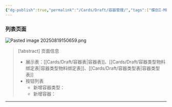 ```yaml
---
{"dg-publish":true,"permalink":"/Cards/Draft/容器管理/","tags":["蝶创I-MES/MES/江淮毅昌"]}
---
```



### 列表页面

![Pasted image 20250819150659.png](/img/user/Extras/Attachments/Pasted%20image%2020250819150659.png)

> [!abstract] 页面信息
> - 展示表：[[Cards/Draft/容器表\|容器表]]、[[Cards/Draft/容器类型物料绑定表\|容器类型物料绑定表]]、[[Cards/Draft/容器类型表\|容器类型表]]
> - 按钮列表
> 	- 新增容器类型：
> 	- 新增容器：

---